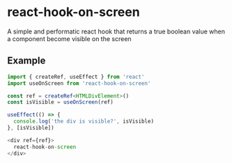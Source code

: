 # react-hook-on-screen

A simple and performatic react hook that returns a true boolean value when a component become visible on the screen


## Example

```typescript
import { createRef, useEffect } from 'react'
import useOnScreen from 'react-hook-on-screen'

const ref = createRef<HTMLDivElement>()
const isVisible = useOnScreen(ref)

useEffect(() => {
  console.log('the div is visible?', isVisible)
}, [isVisible])

<div ref={ref}>
  react-hook-on-screen
</div>
```
